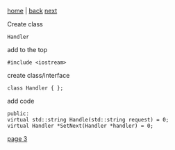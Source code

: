 [home](./page01.md) | [back](./page01.md) [next](./page03.md)

Create class
```
Handler
```
add to the top
```
#include <iostream>
```
create class/interface
```
class Handler { };
```
add code
```
public:
virtual std::string Handle(std::string request) = 0;
virtual Handler *SetNext(Handler *handler) = 0;
```






[page 3](./page03.md)

